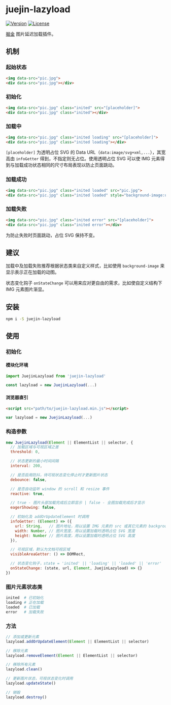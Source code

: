 # juejin-lazyload

[![Version](https://img.shields.io/npm/v/juejin-lazyload.svg?style=flat-square)](https://www.npmjs.com/package/juejin-lazyload)
[![License](https://img.shields.io/npm/l/juejin-lazyload.svg?style=flat-square)](LICENSE)

[掘金](https://juejin.im) 图片延迟加载插件。

## 机制

### 起始状态

```html
<img data-src="pic.jpg">
<div data-src="pic.jpg"></div>
```

### 初始化

```html
<img data-src="pic.jpg" class="inited" src="[placeholder]">
<div data-src="pic.jpg" class="inited"></div>
```

### 加载中

```html
<img data-src="pic.jpg" class="inited loading" src="[placeholder]">
<div data-src="pic.jpg" class="inited loading"></div>
```

`[placeholder]` 为透明占位 SVG 的 Data URL（`data:image/svg+xml,...`），其宽高由 `infoGetter` 得到，不指定则无占位。使用透明占位 SVG 可以使 IMG 元素得到与加载成功状态相同的尺寸布局表现以防止页面跳动。

### 加载成功

```html
<img data-src="pic.jpg" class="inited loaded" src="pic.jpg">
<div data-src="pic.jpg" class="inited loaded" style="background-image:url(pic.jpg)"></div>
```

### 加载失败

```html
<img data-src="pic.jpg" class="inited error" src="[placeholder]">
<div data-src="pic.jpg" class="inited error"></div>
```

为防止失败时页面跳动，占位 SVG 保持不变。

## 建议

加载中及加载失败推荐根据状态类来自定义样式，比如使用 `background-image` 来显示表示正在加载的动图。

状态变化钩子 `onStateChange` 可以用来应对更自由的需求，比如使自定义结构下 IMG 元素图片渐显。

## 安装

```bash
npm i -S juejin-lazyload
```

## 使用

### 初始化

#### 模块化环境

```js
import JuejinLazyload from 'juejin-lazyload'

const lazyload = new JuejinLazyload(...)
```

#### 浏览器直引

```html
<script src="path/to/juejin-lazyload.min.js"></script>
```

```js
var lazyload = new JuejinLazyload(...)
```

### 构造参数

```js
new JuejinLazyload(Element || ElementList || selector, {
  // 加载区域与可视区域之差
  threshold: 0,

  // 状态更新的最小时间间隔
  interval: 200,

  // 是否启用防抖，待可视状态变化停止时才更新图片状态
  debounce: false,

  // 是否自动监听 window 的 scroll 和 resize 事件
  reactive: true,

  // true - 图片头部加载完成后立即显示 | false - 全图加载完成后才显示
  eagerShowing: false,

  // 初始化及 addOrUpdateElement 时调用
  infoGetter: (Element) => ({
    url: String,   // 图片地址，用以设置 IMG 元素的 src 或其它元素的 background-image
    width: Number, // 图片宽度，用以设置加载时透明占位 SVG 宽度
    height: Number // 图片高度，用以设置加载时透明占位 SVG 高度
  }),

  // 可视区域，默认为文档可视区域
  visibleAreaGetter: () => DOMRect,

  // 状态变化钩子，state = 'inited' || 'loading' || 'loaded' || 'error'
  onStateChange: (state, url, Element, JuejinLazyload) => {}
})
```

### 图片元素状态类

```bash
inited  # 已初始化
loading # 正在加载
loaded  # 已加载
error   # 加载失败
```

### 方法

```js
// 添加或更新元素
lazyload.addOrUpdateElement(Element || ElementList || selector)

// 移除元素
lazyload.removeElement(Element || ElementList || selector)

// 移除所有元素
lazyload.clean()

// 更新图片状态，可视状态变化时调用
lazyload.updateState()

// 销毁
lazyload.destroy()
```
